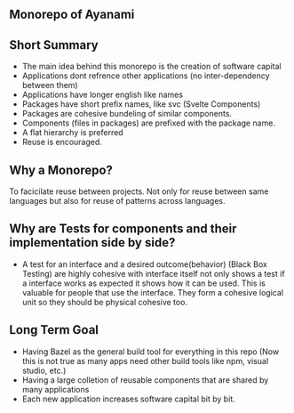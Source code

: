 ## Monorepo of Ayanami

## Short Summary
- The main idea behind this monorepo is the creation of software capital
- Applications dont refrence other applications (no inter-dependency between them)
- Applications have longer english like names
- Packages have short prefix names, like svc (Svelte Components)
- Packages are cohesive bundeling of similar components.
- Components (files in packages) are prefixed with the package name.
- A flat hierarchy is preferred
- Reuse is encouraged.

## Why a Monorepo?

To facicilate reuse between projects. Not only for reuse between same languages but also for reuse of patterns across languages.

## Why are Tests for components and their implementation side by side?
- A test for an interface and a desired outcome(behavior) (Black Box Testing) are highly cohesive with interface itself not only shows a test if a interface works as expected it shows how it can be used. This is valuable for people that use the interface. They form a cohesive logical unit so they should be physical cohesive too.

## Long Term Goal
- Having Bazel as the general build tool for everything in this repo (Now this is not true as many apps need other build tools like npm, visual studio, etc.)
- Having a large colletion of reusable components that are shared by many applications
- Each new application increases software capital bit by bit.

